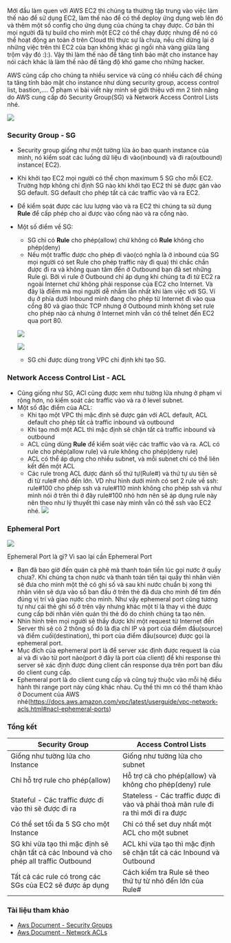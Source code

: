 Mới đầu làm quen với AWS EC2 thì chúng ta thường tập trung vào việc làm thế nào để sử dụng EC2, làm thế nào để có thể deploy ứng dụng web lên đó và thêm một số config cho ứng dụng của chúng ta chạy được. Cơ bản thì mọi người đã tự build cho mình một EC2 có thể chạy được nhưng để nó có thể hoạt động an toàn ở trên Cloud thì thực sự là chưa, nếu chỉ dừng lại ở những việc trên thì EC2 của bạn không khác gì ngồi nhà vàng giữa làng trộm vậy đó :):). Vậy thì làm thế nào để tăng tính bảo mật cho instance hay nói cách khác là làm thế nào để tăng độ khó game cho những hacker. 

AWS cũng cấp cho chúng ta nhiều service và cũng có nhiều cách để chúng ta tăng tính bảo mật cho instance như dùng security group, access control list, bastion,.... Ở phạm vi bài viết này mình sẽ giới thiệu với mn 2 tính năng do AWS cung cấp đó Security Group(SG) và Network Access Control Lists nhé.

![](https://images.viblo.asia/2c6cf8f7-4ecd-4f84-af55-cdc30e1df77e.jpg)

### Security Group - SG
- Security group giống như một tường lửa ảo bao quanh instance của mình, nó kiểm soát các luồng dữ liệu đi vào(inbound) và đi ra(outbound) instance( EC2).
- Khi khởi tạo EC2 mọi người có thể chọn maximum 5 SG cho mỗi EC2. Trường hợp không chỉ định SG nào khi khởi tạo EC2 thì sẽ được gán vào SG default. SG default cho phép tất cả các traffic vào và ra EC2.
- Để kiểm soát được các lưu lượng vào và ra EC2 thì chúng ta sử dụng **Rule** để cấp phép cho ai được vào cổng nào và ra cổng nào.
- Một số điểm về SG:
    - SG chỉ có **Rule** cho phép(allow) chứ không có **Rule** không cho phép(deny)
    - Nếu một traffic được cho phép đi vào(có nghĩa là ở inbound của SG mọi người có set Rule cho phép traffic này đi qua) thì chắc chắn được đi ra và không quan tâm đến ở Outbound bạn đã set những Rule gì. Bởi vì rule ở Outbound chỉ áp dụng khi chúng ta đi từ EC2 ra ngoài Internet chứ không phải response của EC2 cho Internet. Và đây là điểm mà mọi người dễ nhầm lẫn nhất khi làm việc với SG. Ví dụ ở phía dưới Inbound mình đang cho phép từ Internet đi vào qua cổng 80 và giao thức TCP nhưng ở Outbound mình không set rule cho phép nào cả nhưng ở Internet mình vẫn có thể telnet đến EC2 qua port 80.
    
    ![](https://images.viblo.asia/86b6dda7-2b0e-4605-aa31-df43b07173ff.png)

    ![](https://images.viblo.asia/19a35348-2ce2-4e8c-82bb-6ddb2b80a55e.png)
 
    -  SG chỉ được dùng trong VPC chỉ định khi tạo SG.
### Network Access Control List - ACL
- Cũng giống như SG, ACl cũng được xem như tường lửa nhưng ở phạm vi rộng hơn, nó kiểm soát các traffic vào và ra ở level subnet.
- Một số đặc điểm của ACL:
    - Khi tạo một VPC thì mặc định sẽ được gán với ACL default, ACL default cho phép tất cả traffic inbound và outbound
    - Khi tạo mới một ACL thì mặc định sẽ chặn tất cả traffic inbound và outbound
    - ACL cũng dùng **Rule** để kiểm soát việc các traffic vào và ra. ACL có rule cho phép(allow rule) và rule không cho phép(deny rule)
    -  ACL có thể áp dụng cho nhiều subnet, và mỗi subnet chỉ có thể liên kết đến một ACL
    -  Các rule trong ACL được đánh số thứ tự(Rule#) và thứ tự ưu tiên sẽ đi từ rule# nhỏ đến lớn. VD như hình dưới mình có set 2 rule về ssh: rule#100 cho phép ssh và rule#110 mình không cho phép ssh và như mình nói ở trên thì ở đây rule#100 nhỏ hơn nên sẽ áp dụng rule này nên theo như lý thuyết thì case này mình vẫn có thể ssh vào EC2 nhé.
    ![](https://images.viblo.asia/6a4fd356-7428-499a-a788-c18f5daddffc.png)


### Ephemeral Port
![](https://images.viblo.asia/e6c99371-f131-4feb-b3a7-73391ce97c06.png)

Ephemeral Port là gì? Vì sao lại cần Ephemeral Port

- Bạn đã bao giờ đến quán cà phê mà thanh toán tiền lúc gọi nước ở quầy chưa?. Khi chúng ta chọn nước và thanh toán tiền tại quầy thì nhân viên sẽ đưa cho mình một thẻ có ghi số và sau khi nước chuẩn bị xong thì nhân viên sẽ dựa vào số ban đầu ở trên thẻ đã đưa cho mình để tìm đến đúng vị trí và giao nước cho mình. Như vậy ephemeral port cũng tương tự như cái thẻ ghi số ở trên vậy nhưng khác một tí là thay vì thẻ được cung cấp bởi nhân viên quán thì thẻ đó do chính chúng ta tạo nên.
- Nhìn hình trên mọi người sẽ thấy được khi một request từ Internet đến Server thì sẽ có 2 thông số đó là địa chỉ IP và port của điểm đầu(source) và điểm cuối(destination), thì port của điểm đầu(source) được gọi là ephemeral port.
- Mục đích của ephemeral port là để server xác định được request là của ai và đi vào từ port nào(port ở đây là port của client) để khi response thì server sẽ xác định được đúng client cần response dựa trên port ban đầu do client cung cấp.
- Ephemeral port là do client cung cấp và cũng tuỳ thuộc vào mỗi hệ điều hành thì range port này cũng khác nhau. Cụ thể thì mn có thể tham khảo ở Document của AWS nhé(https://docs.aws.amazon.com/vpc/latest/userguide/vpc-network-acls.html#nacl-ephemeral-ports)
### Tổng kết

| Security Group | Access Control Lists |
| -------- | -------- |
| Giống như tường lửa cho Instance | Giống như tường lửa cho subnet |
| Chỉ hỗ trợ rule cho phép(allow) | Hỗ trợ cả cho phép(allow) và không cho phép(deny) rule
|Stateful - Các traffic được đi vào thì sẽ được đi ra | Stateless - Các traffic được đi vào và phải thoả mãn rule đi ra thì mới đi ra được |
| Có thể set tối đa 5 SG cho một Instance | Chỉ có thể set duy nhất một ACL cho một subnet |
| SG khi vừa tạo thì mặc định sẽ chặn tất cả các Inbound và cho phép all traffic Outbound | ACL khi vừa tạo thì mặc định sẽ chặn tất cả các Inbound và Outbound |
| Tất cả các rule có trong các SGs của EC2 sẽ được áp dụng  | Cách kiểm tra Rule sẽ theo thứ tự từ nhỏ đến lớn của Rule# |

### Tài liệu tham khảo
- [Aws Document - Security Groups](https://docs.aws.amazon.com/vpc/latest/userguide/VPC_SecurityGroups.html)
- [Aws Document - Network ACLs](https://docs.aws.amazon.com/vpc/latest/userguide/vpc-network-acls.html)